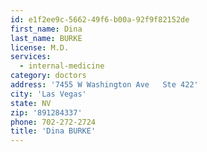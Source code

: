 ```yaml
---
id: e1f2ee9c-5662-49f6-b00a-92f9f82152de
first_name: Dina
last_name: BURKE
license: M.D.
services:
  - internal-medicine
category: doctors
address: '7455 W Washington Ave   Ste 422'
city: 'Las Vegas'
state: NV
zip: '891284337'
phone: 702-272-2724
title: 'Dina BURKE'
---
```

